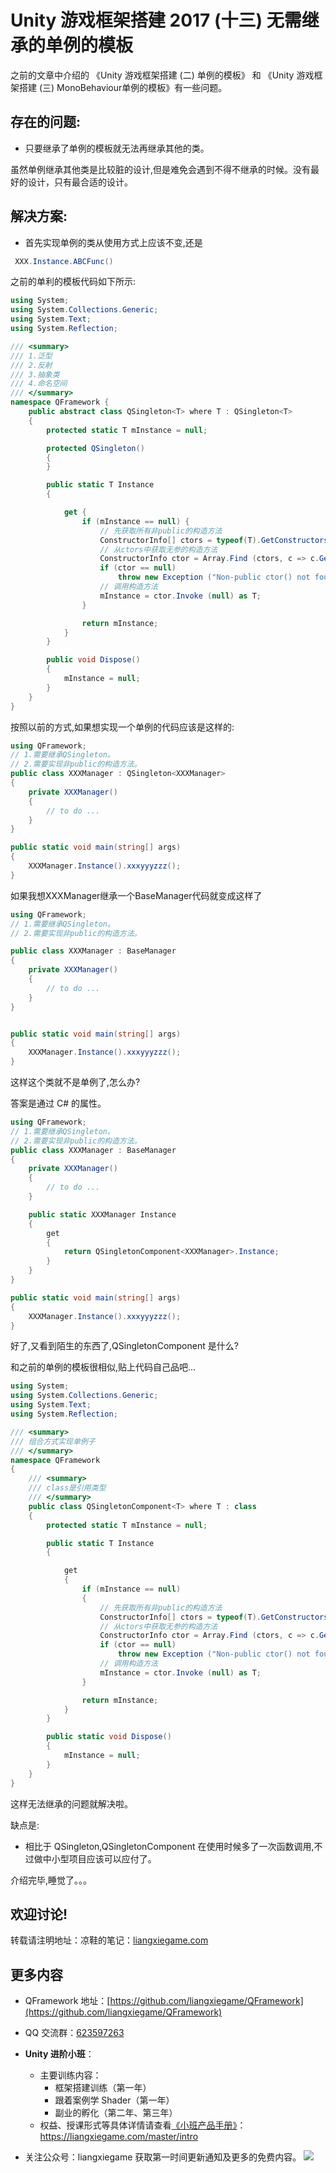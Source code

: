 # Unity 游戏框架搭建 2017 (十三) 无需继承的单例的模板

之前的文章中介绍的 《Unity 游戏框架搭建 (二) 单例的模板》 和 《Unity 游戏框架搭建 (三) MonoBehaviour单例的模板》有一些问题。

## 存在的问题:

* 只要继承了单例的模板就无法再继承其他的类。

虽然单例继承其他类是比较脏的设计,但是难免会遇到不得不继承的时候。没有最好的设计，只有最合适的设计。

## 解决方案:

* 首先实现单例的类从使用方式上应该不变,还是
```cs
 XXX.Instance.ABCFunc()
```

之前的单利的模板代码如下所示:
```cs
using System;
using System.Collections.Generic;
using System.Text;
using System.Reflection;

/// <summary>
/// 1.泛型
/// 2.反射
/// 3.抽象类
/// 4.命名空间
/// </summary>
namespace QFramework {
	public abstract class QSingleton<T> where T : QSingleton<T>
	{
		protected static T mInstance = null;

		protected QSingleton()
		{
		}

		public static T Instance
		{

			get {
				if (mInstance == null) {
					// 先获取所有非public的构造方法
					ConstructorInfo[] ctors = typeof(T).GetConstructors (BindingFlags.Instance | BindingFlags.NonPublic);
					// 从ctors中获取无参的构造方法
					ConstructorInfo ctor = Array.Find (ctors, c => c.GetParameters ().Length == 0);
					if (ctor == null)
						throw new Exception ("Non-public ctor() not found!");
					// 调用构造方法
					mInstance = ctor.Invoke (null) as T;
				}

				return mInstance;
			}
		}

		public void Dispose()
		{
			mInstance = null;
		}
	}
}
```


按照以前的方式,如果想实现一个单例的代码应该是这样的:

```cs
using QFramework;  
// 1.需要继承QSingleton。
// 2.需要实现非public的构造方法。
public class XXXManager : QSingleton<XXXManager> 
{  
	private XXXManager() 
	{
		// to do ...
	}
}

public static void main(string[] args)  
{
	XXXManager.Instance().xxxyyyzzz();
}
```

如果我想XXXManager继承一个BaseManager代码就变成这样了

```cs
using QFramework;  
// 1.需要继承QSingleton。
// 2.需要实现非public的构造方法。

public class XXXManager : BaseManager 
{  
	private XXXManager() 
	{
		// to do ...
	}
}


public static void main(string[] args)  
{
	XXXManager.Instance().xxxyyyzzz();
}
```

这样这个类就不是单例了,怎么办?

答案是通过 C# 的属性。

```cs
using QFramework;  
// 1.需要继承QSingleton。
// 2.需要实现非public的构造方法。
public class XXXManager : BaseManager 
{  
	private XXXManager() 
	{
		// to do ...
	}

	public static XXXManager Instance 
	{ 
		get 
		{
			return QSingletonComponent<XXXManager>.Instance;
		}
	}
}

public static void main(string[] args)  
{
	XXXManager.Instance().xxxyyyzzz();
}
```

好了,又看到陌生的东西了,QSingletonComponent 是什么?

和之前的单例的模板很相似,贴上代码自己品吧...

```cs
using System;
using System.Collections.Generic;
using System.Text;
using System.Reflection;

/// <summary>
///	组合方式实现单例子
/// </summary>
namespace QFramework 
{
	/// <summary>
	/// class是引用类型
	/// </summary>
	public class QSingletonComponent<T> where T : class
	{
		protected static T mInstance = null;

		public static T Instance
		{

			get 
			{
				if (mInstance == null) 
				{
					// 先获取所有非public的构造方法
					ConstructorInfo[] ctors = typeof(T).GetConstructors (BindingFlags.Instance | BindingFlags.NonPublic);
					// 从ctors中获取无参的构造方法
					ConstructorInfo ctor = Array.Find (ctors, c => c.GetParameters ().Length == 0);
					if (ctor == null)
						throw new Exception ("Non-public ctor() not found!");
					// 调用构造方法
					mInstance = ctor.Invoke (null) as T;
				}

				return mInstance;
			}
		}

		public static void Dispose()
		{
			mInstance = null;
		}
	}
}
```

这样无法继承的问题就解决啦。

缺点是:
* 相比于 QSingleton,QSingletonComponent 在使用时候多了一次函数调用,不过做中小型项目应该可以应付了。

介绍完毕,睡觉了。。。

## 欢迎讨论!
转载请注明地址：凉鞋的笔记：[liangxiegame.com](http://liangxiegame.com)

## 更多内容
* QFramework 地址：[https://github.com/liangxiegame/QFramework](https://github.com/liangxiegame/QFramework)
* QQ 交流群：[623597263](http://shang.qq.com/wpa/qunwpa?idkey=706b8eef0fff3fe4be9ce27c8702ad7d8cc1bceabe3b7c0430ec9559b3a9ce66)
* **Unity 进阶小班**：
	* 主要训练内容：
		* 框架搭建训练（第一年）
		* 跟着案例学 Shader（第一年）
		* 副业的孵化（第二年、第三年）
	* 权益、授课形式等具体详情请查看[《小班产品手册》](https://liangxiegame.com/master/intro)：https://liangxiegame.com/master/intro
  
* 关注公众号：liangxiegame 获取第一时间更新通知及更多的免费内容。
![](http://file.liangxiegame.com/38eccb55-40b2-4845-93d6-f5fb50ff9492.png)

